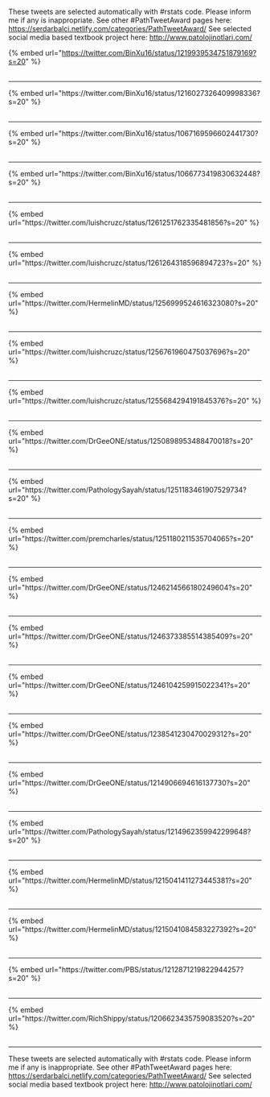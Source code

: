 

These tweets are selected automatically with #rstats code. Please inform me if any is inappropriate.
See other #PathTweetAward pages here: https://serdarbalci.netlify.com/categories/PathTweetAward/ 
See selected social media based textbook project here: http://www.patolojinotlari.com/

{% embed url="https://twitter.com/BinXu16/status/1219939534751879169?s=20" %}<br>
<br>
<hr>
{% embed url="https://twitter.com/BinXu16/status/1216027326409998336?s=20" %}<br>
<br>
<hr>
{% embed url="https://twitter.com/BinXu16/status/1067169596602441730?s=20" %}<br>
<br>
<hr>
{% embed url="https://twitter.com/BinXu16/status/1066773419830632448?s=20" %}<br>
<br>
<hr>
{% embed url="https://twitter.com/luishcruzc/status/1261251762335481856?s=20" %}<br>
<br>
<hr>
{% embed url="https://twitter.com/luishcruzc/status/1261264318596894723?s=20" %}<br>
<br>
<hr>
{% embed url="https://twitter.com/HermelinMD/status/1256999524616323080?s=20" %}<br>
<br>
<hr>
{% embed url="https://twitter.com/luishcruzc/status/1256761960475037696?s=20" %}<br>
<br>
<hr>
{% embed url="https://twitter.com/luishcruzc/status/1255684294191845376?s=20" %}<br>
<br>
<hr>
{% embed url="https://twitter.com/DrGeeONE/status/1250898953488470018?s=20" %}<br>
<br>
<hr>
{% embed url="https://twitter.com/PathologySayah/status/1251183461907529734?s=20" %}<br>
<br>
<hr>
{% embed url="https://twitter.com/premcharles/status/1251180211535704065?s=20" %}<br>
<br>
<hr>
{% embed url="https://twitter.com/DrGeeONE/status/1246214566180249604?s=20" %}<br>
<br>
<hr>
{% embed url="https://twitter.com/DrGeeONE/status/1246373385514385409?s=20" %}<br>
<br>
<hr>
{% embed url="https://twitter.com/DrGeeONE/status/1246104259915022341?s=20" %}<br>
<br>
<hr>
{% embed url="https://twitter.com/DrGeeONE/status/1238541230470029312?s=20" %}<br>
<br>
<hr>
{% embed url="https://twitter.com/DrGeeONE/status/1214906694616137730?s=20" %}<br>
<br>
<hr>
{% embed url="https://twitter.com/PathologySayah/status/1214962359942299648?s=20" %}<br>
<br>
<hr>
{% embed url="https://twitter.com/HermelinMD/status/1215041411273445381?s=20" %}<br>
<br>
<hr>
{% embed url="https://twitter.com/HermelinMD/status/1215041084583227392?s=20" %}<br>
<br>
<hr>
{% embed url="https://twitter.com/PBS/status/1212871219822944257?s=20" %}<br>
<br>
<hr>
{% embed url="https://twitter.com/RichShippy/status/1206623435759083520?s=20" %}<br>
<br>
<hr>


These tweets are selected automatically with #rstats code. Please inform me if any is inappropriate.
See other #PathTweetAward pages here: https://serdarbalci.netlify.com/categories/PathTweetAward/ 
See selected social media based textbook project here: http://www.patolojinotlari.com/
